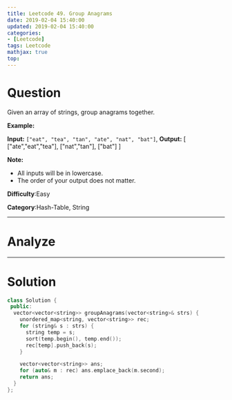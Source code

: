 ```yaml
---
title: Leetcode 49. Group Anagrams
date: 2019-02-04 15:40:00
updated: 2019-02-04 15:40:00
categories: 
- [Leetcode]
tags: Leetcode
mathjax: true
top:
---
```


# Question

Given an array of strings, group anagrams together.

**Example:**

**Input:** `["eat", "tea", "tan", "ate", "nat", "bat"]`,
**Output:**
[
  ["ate","eat","tea"],
  ["nat","tan"],
  ["bat"]
]

**Note:**

- All inputs will be in lowercase.
- The order of your output does not matter.

**Difficulty**:Easy

**Category**:Hash-Table, String

<!-- more -->

------------

# Analyze

------------

# Solution

```cpp
class Solution {
 public:
  vector<vector<string>> groupAnagrams(vector<string>& strs) {
    unordered_map<string, vector<string>> rec;
    for (string& s : strs) {
      string temp = s;
      sort(temp.begin(), temp.end());
      rec[temp].push_back(s);
    }

    vector<vector<string>> ans;
    for (auto& m : rec) ans.emplace_back(m.second);
    return ans;
  }
};
```